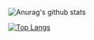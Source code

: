 ![Anurag's github stats](https://github-readme-stats.vercel.app/api?username=blyncnov)


[![Top Langs](https://github-readme-stats.vercel.app/api/top-langs/?username=blyncnov)](https://github.com/blyncnov/github-readme-stats)
